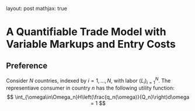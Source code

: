 layout: post
mathjax: true

# A Quantifiable Trade Model with Variable Markups and Entry Costs
## Preference
Consider $N$ countries, indexed by $i = 1,\ldots,N$, with labor $\left(L_i\right)_{i=1}^N$. The representiave consumer in country $n$ has the following utility function:
$$
\int_{\omega\in\Omega_n}H\left(\frac{q_n(\omega)}{Q_n}\right)d\omega = 1
$$
